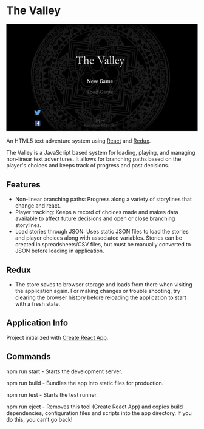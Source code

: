 # The Valley
![screenshot](readme_the_valley.jpg)

An HTML5 text adventure system using [React](https://github.com/facebook/react) and [Redux](https://github.com/reduxjs/react-redux).

The Valley is a JavaScript based system for loading, playing, and managing non-linear text adventures. It allows for branching paths based on the player's choices and keeps track of progress and past decisions.

<!-- ## Demo App
Sample application deployed on Heroku: https://the-valley.herokuapp.com/ -->

## Features
- Non-linear branching paths: Progress along a variety of storylines that change and react.
- Player tracking: Keeps a record of choices made and makes data available to affect future decisions and open or close branching storylines.
- Load stories through JSON: Uses static JSON files to load the stories and player choices along with associated variables. Stories can be created in spreadsheets/CSV files, but must be manually converted to JSON before loading in application.

## Redux
- The store saves to browser storage and loads from there when visiting the application again. For making changes or trouble shooting, try clearing the browser history before reloading the application to start with a fresh state.

## Application Info
Project initialized with [Create React App](https://github.com/facebook/create-react-app).
<!-- Project set up according to [phaser-es6-webpack](https://github.com/lean/phaser-es6-webpack). Configured with [Node Package Manager](https://www.npmjs.com/), [Webpack](https://webpack.js.org/), and [Babel](https://babeljs.io/). -->

<!-- ## Project Structure
### Initiation
The game initiates through [index.html](../master/src/index.html) and loads scripts through [main.js](../master/src/main.js). If deployed to a webhost, the game initiates through [server.js](../master/server.js).

### [States](../master/src/states)
The game runs through Phaser states that load and run different aspects of the project (menu, splash screen, etc.).

### [Mechanics](../master/src/mechanics)
The game uses systems to load text and manage the game state.

### Other
The game stores data in [globals](../master/src/globals), loads JSON files under [story modules](../master/src/storyModules), and keeps graphics under [assets](../master/assets). -->

## Commands
npm run start - Starts the development server.

npm run build - Bundles the app into static files for production.

npm run test - Starts the test runner.

npm run eject - Removes this tool (Create React App) and copies build dependencies, configuration files and scripts into the app directory. If you do this, you can’t go back!

<!-- ## Install Instructions
Node Package Manager (NPM) is used for dependencies. To install the application locally, follow these instructions:

1. Install [Node.js](https://nodejs.org/). NPM comes packaged with it.
2. Run `npm install` in the command line while in the project directory. It will install dependencies from the [package.json file](../master/package.json).
3. To build for development and run the local dev server at http://localhost:3000, run `npm run dev`.

For production, if deploying to Heroku, set the config variable `NPM_CONFIG_PRODUCTION` to `false` so it properly installs Webpack before building the application. -->